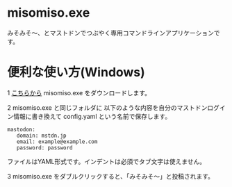 # misomiso.exe

みそみそ〜、とマストドンでつぶやく専用コマンドラインアプリケーションです。

# 便利な使い方(Windows)

1 [こちらから](https://github.com/mamemomonga/misomiso.exe/releases) misomiso.exe をダウンロードします。

2 misomiso.exe と同じフォルダに
以下のような内容を自分のマストドンログイン情報に書き換えて
config.yaml という名前で保存します。

	mastodon:
	   domain: mstdn.jp
	   email: example@example.com
	   password: password

ファイルはYAML形式です。インデントは必須でタブ文字は使えません。

3 misomiso.exe をダブルクリックすると、「みそみそ〜」と投稿されます。

